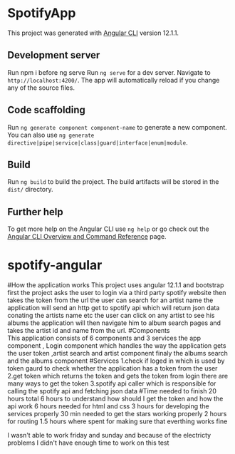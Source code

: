 # SpotifyApp

This project was generated with [Angular CLI](https://github.com/angular/angular-cli) version 12.1.1.

## Development server

Run npm i before ng serve
Run `ng serve` for a dev server. Navigate to `http://localhost:4200/`. The app will automatically reload if you change any of the source files.


## Code scaffolding

Run `ng generate component component-name` to generate a new component. You can also use `ng generate directive|pipe|service|class|guard|interface|enum|module`.

## Build

Run `ng build` to build the project. The build artifacts will be stored in the `dist/` directory.

## Further help

To get more help on the Angular CLI use `ng help` or go check out the [Angular CLI Overview and Command Reference](https://angular.io/cli) page.
# spotify-angular

#How the application works
This project uses angular 12.1.1 and bootstrap 
first the project asks the user to login via a third party spotify website then takes the token from the url 
the user can search for an artist name 
the application will send an http get to spotify api which will return 
json data conating the artists name etc
the user can click on any artist to see his albums 
the application will then navigate him to album search pages
and takes the artist id and name from the url.
#Components  
This application consists of 6 components and 3 services 
the app component , Login component which handles the way the application gets the user token 
,artist search and artist component finaly the albums search and the albums component
#Services
1.check if loged in which is used by token gaurd to check whether the application has a token from the user 
2.get token which returns the token and gets the token from login there are many ways to get the token
3.spotify api caller which is responsible for calling the spotify api and fetching json data
#Time needed to finish 
20 hours total
	6 hours to understand how should I get the token and how the api work 
	6 hours needed for html and css 
	3 hours for developing the services properly
	30 min needed to get the stars working properly 
	2 hours for routing
	1.5 hours where spent for making sure that everthing works fine 
	
I wasn't able to work friday and sunday 
and because of the electricty problems I didn't have enough time to work on this test 






